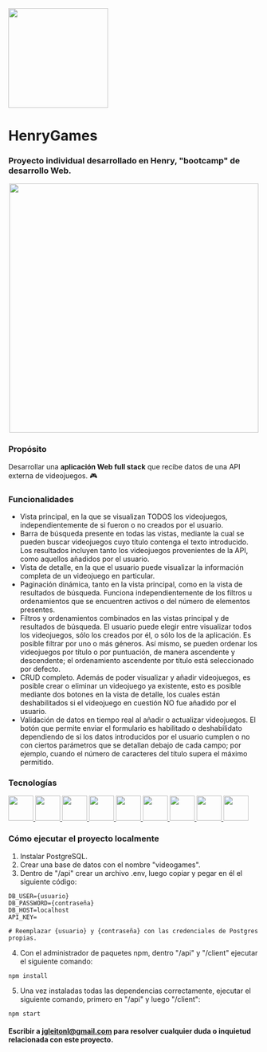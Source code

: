 <div align="left">
  <a href="url">
    <img src="https://user-images.githubusercontent.com/108427945/220423842-b40a485f-734b-418e-81f7-6ddfa23acd99.png" width="200" >
  </a>
</div>

# HenryGames #
### Proyecto individual desarrollado en Henry, "bootcamp" de desarrollo Web. ###
<div align="center">
  <a href="url">
    <img src="https://user-images.githubusercontent.com/108427945/220424776-f2c06892-dc47-4073-a475-5eb41ff8927c.png" width="500" >
  </a>
</div>

### Propósito ###
Desarrollar una **aplicación Web full stack** que recibe datos de una API externa de videojuegos. 🎮

### Funcionalidades ###
- Vista principal, en la que se visualizan TODOS los videojuegos, independientemente de si fueron o no creados por el usuario.
- Barra de búsqueda presente en todas las vistas, mediante la cual se pueden buscar videojuegos cuyo título contenga el texto introducido. Los resultados incluyen tanto los videojuegos provenientes de la API, como aquellos añadidos por el usuario.
- Vista de detalle, en la que el usuario puede visualizar la información completa de un videojuego en particular.
- Paginación dinámica, tanto en la vista principal, como en la vista de resultados de búsqueda. Funciona independientemente de los filtros u ordenamientos que se encuentren activos o del número de elementos presentes.
- Filtros y ordenamientos combinados en las vistas principal y de resultados de búsqueda. El usuario puede elegir entre visualizar todos los videojuegos, sólo los creados por él, o sólo los de la aplicación. Es posible filtrar por uno o más géneros. Así mismo, se pueden ordenar los videojuegos por título o por puntuación, de manera ascendente y descendente; el ordenamiento ascendente por título está seleccionado por defecto.
- CRUD completo. Además de poder visualizar y añadir videojuegos, es posible crear o eliminar un videojuego ya existente, esto es posible mediante dos botones en la vista de detalle, los cuales están deshabilitados si el videojuego en cuestión NO fue añadido por el usuario.
- Validación de datos en tiempo real al añadir o actualizar videojuegos. El botón que permite enviar el formulario es habilitado o deshabilidato dependiendo de si los datos introducidos por el usuario cumplen o no con ciertos parámetros que se detallan debajo de cada campo; por ejemplo, cuando el número de caracteres del título supera el máximo permitido.

### Tecnologías ###
  <a href="url">
    <img src="https://user-images.githubusercontent.com/108427945/220447577-2d40e53b-d911-4919-9df8-1a832e7264e1.png" width="50" >
  </a>
  <a href="url">
    <img src="https://user-images.githubusercontent.com/108427945/220448197-9361ad94-2867-4aca-8bcd-3a4ddb2b499c.png" width="50" >
  </a>
  <a href="url">
    <img src="https://user-images.githubusercontent.com/108427945/220448406-7bcd41a4-e0c3-4d97-8901-6ec45c3effa5.png" width="50" >
  </a>
  <a href="url">
    <img src="https://user-images.githubusercontent.com/108427945/220448808-2ccebd50-595e-4b02-8b59-ac7b4f5e52d4.png" width="50" >
  </a>
  <a href="url">
    <img src="https://user-images.githubusercontent.com/108427945/220449748-8b0cce45-1156-49a7-a6da-83a8d921c83b.png" width="50" >
  </a>
  <a href="url">
    <img src="https://user-images.githubusercontent.com/108427945/220450396-5786cd98-e2ce-47e8-b15f-056a251bd01b.png" width="50" >
  </a>
  <a href="url">
    <img src="https://user-images.githubusercontent.com/108427945/220450657-a17aca01-f90d-4843-9137-20bca9668a22.png" width="50" >
  </a>
  <a href="url">
    <img src="https://user-images.githubusercontent.com/108427945/220451016-cfb63adb-0aa4-493a-bef0-e090e301b3b1.png" width="50" >
  </a>
  <a href="url">
    <img src="https://user-images.githubusercontent.com/108427945/220451188-0dd37557-2067-4058-b6bc-eb14377f334c.png" width="50" >
  </a>

### Cómo ejecutar el proyecto localmente ###
1. Instalar PostgreSQL.
2. Crear una base de datos con el nombre "videogames".
3. Dentro de "/api" crear un archivo .env, luego copiar y pegar en él el siguiente código:
```
DB_USER={usuario}
DB_PASSWORD={contraseña}
DB_HOST=localhost
API_KEY=

# Reemplazar {usuario} y {contraseña} con las credenciales de Postgres propias.
```
4. Con el administrador de paquetes npm, dentro "/api" y "/client" ejecutar el siguiente comando:

```
npm install
```
5. Una vez instaladas todas las dependencias correctamente, ejecutar el siguiente comando, primero en "/api" y luego "/client":
```
npm start
```
#### Escribir a jgleitonl@gmail.com para resolver cualquier duda o inquietud relacionada con este proyecto. ####
